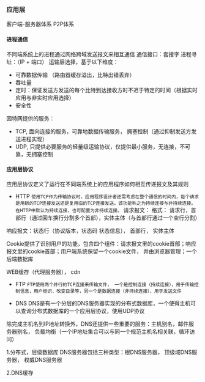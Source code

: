 ### 应用层

客户端-服务器体系
P2P体系


#### 进程通信
不同端系统上的进程通过网络跨域发送报文来相互通信
通信接口：套接字
进程寻址：（IP + 端口）
运输层选择，基于以下维度：
 * 可靠数据传输 （路由器缓存溢出，比特出错丢弃）
 * 吞吐量
 * 定时：保证发送方发送的每个比特到达接收方时不迟于特定的时间（根据实时应用与非实时应用选择）
 * 安全性
 
 因特网提供的服务：
 * TCP, 面向连接的服务，可靠地数据传输服务， 拥塞控制（通过抑制发送方发送进程实现）
  * UDP, 只提供必要服务的轻量级运输协议，仅提供最小服务，无连接，不可靠，无拥塞控制
 
 #### 应用层协议
 应用层协议定义了运行在不同端系统上的应用程序如何相互传递报文及其规则
 
 * HTTP 
   ` 使用TCP作为传输协议时，应用程序设计者还需考虑在整个通信的时间内，每个请求是用新的TCP连接发送还是复用旧的TCP连接发送。该功能称之为持续连接与非持续连接。在HTTP中默认为持续连接，也可配置为非持续连接。
   `
 请求报文：
 格式： 请求行，首部行（通过回车换行分割多个首部），实体主体（与首部行通过一个空行分割）
 
 
 响应报文：状态行（协议版本，状态码 状态信息）， 首部行， 实体主体

Cookie提供了识别用户的功能，包含四个组件：请求报文里的cookie首部；响应报文里的cookie首部；用户端系统保留一个cookie文件，
并由浏览器管理；一个后端数据库

WEB缓存（代理服务器）， cdn


* FTP
`FTP使用两个并行的TCP连接来传输文件， 一个是控制连接（持续连接），用于传输控制信息，用户标识，改变目录等，另一个是数据连接（非持续连接），用于发送文件`


* DNS
DNS是有一个分层的DNS服务器实现的分布式数据库，一个使得主机可以查询分布式数据库的一个应用层协议，使用UDP协议

除完成主机名到IP地址转换外，DNS还提供一些重要的服务：主机别名，邮件服务器别名， 负载均衡（一个IP地址集合可以与同一个规范主机名相关联，循环访问）

1.分布式，层级数据库
DNS服务器包括三种类型：根DNS服务器， 顶级域DNS服务器， 权威DNS服务器

2.DNS缓存
